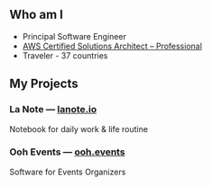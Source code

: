 ## Who am I

- Principal Software Engineer
- [AWS Certified Solutions Architect – Professional](https://www.credly.com/badges/eb3be538-da02-47a5-b954-b689952dfb7c)
- Traveler - 37 countries

## My Projects

### La Note — [lanote.io](https://lanote.io)

Notebook for daily work & life routine


### Ooh Events — [ooh.events](https://ooh.events)

Software for Events Organizers
